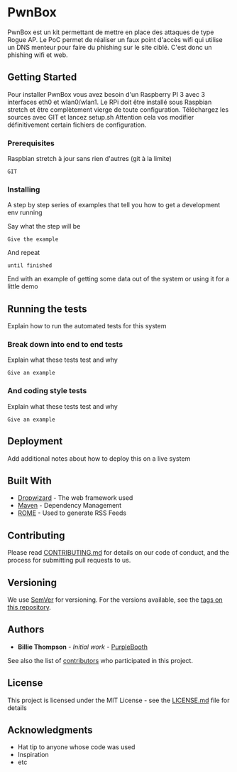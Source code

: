 # PwnBox

PwnBox est un kit permettant de mettre en place des attaques de type Rogue AP. Le PoC permet de réaliser un faux point d'accès wifi qui utilise un DNS menteur pour faire du phishing sur le site ciblé. C'est donc un phishing wifi et web.

## Getting Started

Pour installer PwnBox vous avez besoin d'un Raspberry PI 3 avec 3 interfaces eth0 et wlan0/wlan1. Le RPi doit être installé sous Raspbian stretch et être complètement vierge de toute configuration. Téléchargez les sources avec GIT et lancez setup.sh
Attention cela vos modifier définitivement certain fichiers de configuration.

### Prerequisites

Raspbian stretch à jour sans rien d'autres (git à la limite)
```
GIT
```

### Installing

A step by step series of examples that tell you how to get a development env running

Say what the step will be

```
Give the example
```

And repeat

```
until finished
```

End with an example of getting some data out of the system or using it for a little demo

## Running the tests

Explain how to run the automated tests for this system

### Break down into end to end tests

Explain what these tests test and why

```
Give an example
```

### And coding style tests

Explain what these tests test and why

```
Give an example
```

## Deployment

Add additional notes about how to deploy this on a live system

## Built With

* [Dropwizard](http://www.dropwizard.io/1.0.2/docs/) - The web framework used
* [Maven](https://maven.apache.org/) - Dependency Management
* [ROME](https://rometools.github.io/rome/) - Used to generate RSS Feeds

## Contributing

Please read [CONTRIBUTING.md](https://gist.github.com/PurpleBooth/b24679402957c63ec426) for details on our code of conduct, and the process for submitting pull requests to us.

## Versioning

We use [SemVer](http://semver.org/) for versioning. For the versions available, see the [tags on this repository](https://github.com/your/project/tags). 

## Authors

* **Billie Thompson** - *Initial work* - [PurpleBooth](https://github.com/PurpleBooth)

See also the list of [contributors](https://github.com/your/project/contributors) who participated in this project.

## License

This project is licensed under the MIT License - see the [LICENSE.md](LICENSE.md) file for details

## Acknowledgments

* Hat tip to anyone whose code was used
* Inspiration
* etc

